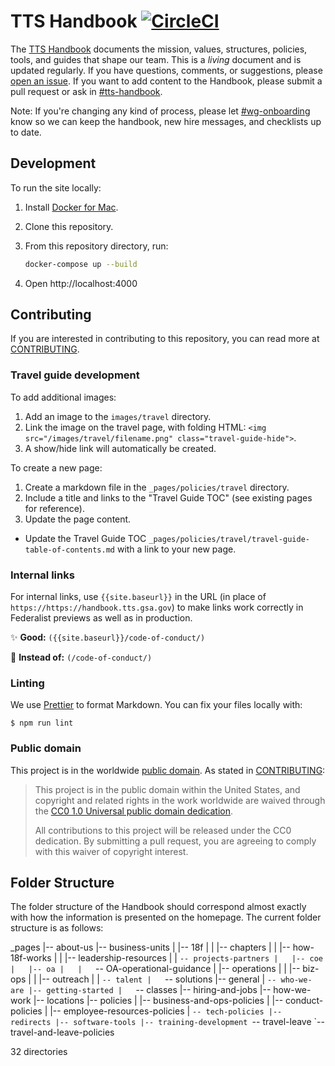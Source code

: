 # TTS Handbook [![CircleCI](https://circleci.com/gh/18F/handbook.svg?style=svg)](https://circleci.com/gh/18F/handbook)

The [TTS Handbook](https://handbook.tts.gsa.gov) documents the mission, values, structures, policies, tools, and guides that shape our team. This is a _living_ document and is updated regularly. If you have questions, comments, or suggestions, please
[open an issue](https://github.com/18F/handbook/issues). If you want to add content to the Handbook, please submit a pull request or ask in [#tts-handbook](https://gsa-tts.slack.com/messages/tts-handbook).

Note: If you're changing any kind of process, please let [#wg-onboarding](https://gsa-tts.slack.com/messages/wg-onboarding) know so we can keep the handbook, new hire messages, and checklists up to date.

## Development

To run the site locally:

1. Install [Docker for Mac](https://hub.docker.com/editions/community/docker-ce-desktop-mac).
1. Clone this repository.
1. From this repository directory, run:

   ```sh
   docker-compose up --build
   ```

1. Open http://localhost:4000

## Contributing

If you are interested in contributing to this repository, you can read more at [CONTRIBUTING](CONTRIBUTING.md).

### Travel guide development

To add additional images:

1. Add an image to the `images/travel` directory.
2. Link the image on the travel page, with folding HTML: `<img src="/images/travel/filename.png" class="travel-guide-hide">`.
3. A show/hide link will automatically be created.

To create a new page:

1. Create a markdown file in the `_pages/policies/travel` directory.
1. Include a title and links to the "Travel Guide TOC" (see existing pages for reference).
1. Update the page content.

- Update the Travel Guide TOC `_pages/policies/travel/travel-guide-table-of-contents.md` with a link to your new page.

### Internal links

For internal links, use `{{site.baseurl}}` in the URL (in place of `https://https://handbook.tts.gsa.gov`) to make links work correctly in Federalist previews as well as in production.

:sparkles: **Good:** `({{site.baseurl}}/code-of-conduct/)`

:no_entry_sign: **Instead of:** `(/code-of-conduct/)`

### Linting

We use [Prettier](https://prettier.io/) to format Markdown. You can fix your files locally with:

    $ npm run lint

### Public domain

This project is in the worldwide [public domain](LICENSE.md). As stated in [CONTRIBUTING](https://handbook.tts.gsa.gov/contributing/):

> This project is in the public domain within the United States, and copyright and related rights in the work worldwide are waived through the [CC0 1.0 Universal public domain dedication](https://creativecommons.org/publicdomain/zero/1.0/).
>
> All contributions to this project will be released under the CC0 dedication. By submitting a pull request, you are agreeing to comply with this waiver of copyright interest.

## Folder Structure

The folder structure of the Handbook should correspond almost exactly with how
the information is presented on the homepage. The current folder structure is as
follows:

_pages
|-- about-us
|-- business-units
|   |-- 18f
|   |   |-- chapters
|   |   |-- how-18f-works
|   |   |-- leadership-resources
|   |   `-- projects-partners
|   |-- coe
|   |-- oa
|   |   `-- OA-operational-guidance
|   |-- operations
|   |   |-- biz-ops
|   |   |-- outreach
|   |   `-- talent
|   `-- solutions
|-- general
|   `-- who-we-are
|-- getting-started
|   `-- classes
|-- hiring-and-jobs
|-- how-we-work
|-- locations
|-- policies
|   |-- business-and-ops-policies
|   |-- conduct-policies
|   |-- employee-resources-policies
|   `-- tech-policies
|-- redirects
|-- software-tools
|-- training-development
`-- travel-leave
    `-- travel-and-leave-policies

32 directories
